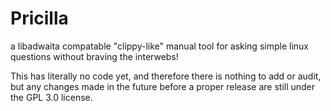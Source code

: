 # Pricilla
a libadwaita compatable "clippy-like" manual tool for asking simple linux questions without braving the interwebs!

This has literally no code yet, and therefore there is nothing to add or audit, but any changes made in the future before a proper release are still under the GPL 3.0 license.
